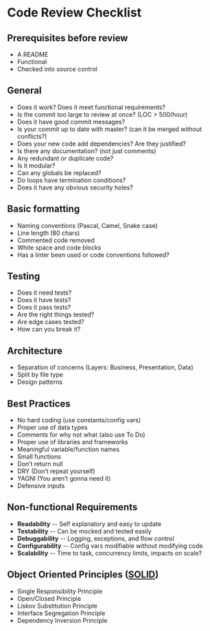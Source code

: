 # Code Review Checklist
## Prerequisites before review
- A README
- Functional
- Checked into source control

## General
- Does it work? Does it meet functional requirements?
- Is the commit too large to review at once? (LOC > 500/hour)
- Does it have good commit messages?
- Is your commit up to date with master? (can it be merged without conflicts?)
- Does your new code add dependencies? Are they justified?
- Is there any documentation? (not just comments)
- Any redundant or duplicate code?
- Is it modular?
- Can any globals be replaced?
- Do loops have termination conditions?
- Does it have any obvious security holes?

## Basic formatting
- Naming conventions (Pascal, Camel, Snake case)
- Line length (80 chars)
- Commented code removed
- White space and code blocks
- Has a linter been used or code conventions followed?

## Testing
- Does it need tests?
- Does it have tests?
- Does it pass tests?
- Are the right things tested?
- Are edge cases tested?
- How can you break it?

## Architecture
- Separation of concerns (Layers: Business, Presentation, Data)
- Split by file type
- Design patterns

## Best Practices
- No hard coding (use constants/config vars)
- Proper use of data types
- Comments for why not what (also use To Do)
- Proper use of libraries and frameworks 
- Meaningful variable/function names
- Small functions
- Don’t return null
- DRY (Don’t repeat yourself)
- YAGNI (You aren’t gonna need it)
- Defensive inputs

## Non-functional Requirements
- **Readability** -- Self explanatory and easy to update
- **Testability** -- Can be mocked and tested easily
- **Debuggability** -- Logging, exceptions, and flow control
- **Configurability** -- Config vars modifiable without modifying code
- **Scalability** -- Time to task, concurrency limits, impacts on scale?

## Object Oriented Principles ([SOLID](https://www.freecodecamp.org/news/solid-principles-explained-in-plain-english/))
- Single Responsibility Principle
- Open/Closed Principle
- Liskov Substitution Principle
- Interface Segregation Principle
- Dependency Inversion Principle

